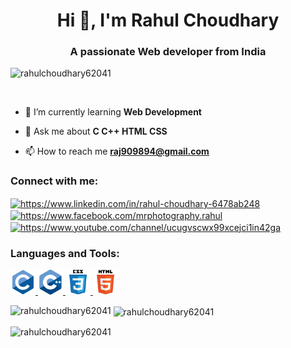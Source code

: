 

<h1 align="center">Hi 👋, I'm Rahul Choudhary</h1>
<h3 align="center">A passionate Web developer from India</h3>

<p align="left"> <img src="https://komarev.com/ghpvc/?username=rahulchoudhary62041&label=Profile%20views&color=0e75b6&style=flat" alt="rahulchoudhary62041" /> </p>

<p align="left"> <a href="https://twitter.com/" target="blank"><img src="https://img.shields.io/twitter/follow/?logo=twitter&style=for-the-badge" alt="" /></a> </p>

- 🌱 I’m currently learning **Web Development**

- 💬 Ask me about **C C++ HTML CSS**

- 📫 How to reach me **raj909894@gmail.com**

<h3 align="left">Connect with me:</h3>
<p align="left">
<a href="https://linkedin.com/in/https://www.linkedin.com/in/rahul-choudhary-6478ab248" target="blank"><img align="center" src="https://raw.githubusercontent.com/rahuldkjain/github-profile-readme-generator/master/src/images/icons/Social/linked-in-alt.svg" alt="https://www.linkedin.com/in/rahul-choudhary-6478ab248" height="30" width="40" /></a>
<a href="https://fb.com/https://www.facebook.com/mrphotography.rahul" target="blank"><img align="center" src="https://raw.githubusercontent.com/rahuldkjain/github-profile-readme-generator/master/src/images/icons/Social/facebook.svg" alt="https://www.facebook.com/mrphotography.rahul" height="30" width="40" /></a>
<a href="https://www.youtube.com/c/https://www.youtube.com/channel/ucugvscwx99xcejci1in42ga" target="blank"><img align="center" src="https://raw.githubusercontent.com/rahuldkjain/github-profile-readme-generator/master/src/images/icons/Social/youtube.svg" alt="https://www.youtube.com/channel/ucugvscwx99xcejci1in42ga" height="30" width="40" /></a>
</p>

<h3 align="left">Languages and Tools:</h3>
<p align="left"> <a href="https://www.cprogramming.com/" target="_blank" rel="noreferrer"> <img src="https://raw.githubusercontent.com/devicons/devicon/master/icons/c/c-original.svg" alt="c" width="40" height="40"/> </a> <a href="https://www.w3schools.com/cpp/" target="_blank" rel="noreferrer"> <img src="https://raw.githubusercontent.com/devicons/devicon/master/icons/cplusplus/cplusplus-original.svg" alt="cplusplus" width="40" height="40"/> </a> <a href="https://www.w3schools.com/css/" target="_blank" rel="noreferrer"> <img src="https://raw.githubusercontent.com/devicons/devicon/master/icons/css3/css3-original-wordmark.svg" alt="css3" width="40" height="40"/> </a> <a href="https://www.w3.org/html/" target="_blank" rel="noreferrer"> <img src="https://raw.githubusercontent.com/devicons/devicon/master/icons/html5/html5-original-wordmark.svg" alt="html5" width="40" height="40"/> </a> </p>

<p><img align="left" src="https://github-readme-stats.vercel.app/api/top-langs?username=rahulchoudhary62041&show_icons=true&locale=en&layout=compact" alt="rahulchoudhary62041" /></p>

<p>&nbsp;<img align="center" src="https://github-readme-stats.vercel.app/api?username=rahulchoudhary62041&show_icons=true&locale=en" alt="rahulchoudhary62041" /></p>

<p><img align="center" src="https://github-readme-streak-stats.herokuapp.com/?user=rahulchoudhary62041&" alt="rahulchoudhary62041" /></p>


